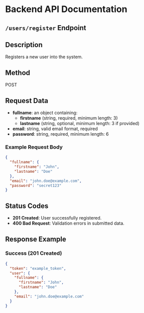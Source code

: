 # Backend API Documentation

## `/users/register` Endpoint

## Description

Registers a new user into the system.

## Method

POST

## Request Data

- **fullname**: an object containing:
  - **firstname** (string, required, minimum length: 3)
  - **lastname** (string, optional, minimum length: 3 if provided)
- **email**: string, valid email format, required
- **password**: string, required, minimum length: 6

### Example Request Body

```json
{
  "fullname": {
    "firstname": "John",
    "lastname": "Doe"
  },
  "email": "john.doe@example.com",
  "password": "secret123"
}
```

## Status Codes

- **201 Created**: User successfully registered.
- **400 Bad Request**: Validation errors in submitted data.

## Response Example

### Success (201 Created)

```json
{
  "token": "example_token",
  "user": {
    "fullname": {
      "firstname": "John",
      "lastname": "Doe"
    },
    "email": "john.doe@example.com"
  }
}
```
